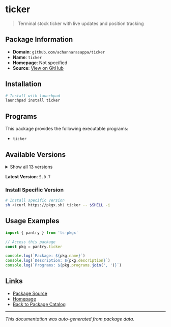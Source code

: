 # ticker

> Terminal stock ticker with live updates and position tracking

## Package Information

- **Domain**: `github.com/achannarasappa/ticker`
- **Name**: `ticker`
- **Homepage**: Not specified
- **Source**: [View on GitHub](https://github.com/pkgxdev/pantry/tree/main/projects/github.com/achannarasappa/ticker/package.yml)

## Installation

```bash
# Install with launchpad
launchpad install ticker
```

## Programs

This package provides the following executable programs:

- `ticker`

## Available Versions

<details>
<summary>Show all 13 versions</summary>

- `5.0.7`, `5.0.6`, `5.0.5`, `5.0.4`, `5.0.3`
- `5.0.2`, `5.0.1`, `5.0.0`, `4.8.1`, `4.8.0`
- `4.7.1`, `4.7.0`, `4.6.3`

</details>

**Latest Version**: `5.0.7`

### Install Specific Version

```bash
# Install specific version
sh <(curl https://pkgx.sh) ticker -- $SHELL -i
```

## Usage Examples

```typescript
import { pantry } from 'ts-pkgx'

// Access this package
const pkg = pantry.ticker

console.log(`Package: ${pkg.name}`)
console.log(`Description: ${pkg.description}`)
console.log(`Programs: ${pkg.programs.join(', ')}`)
```

## Links

- [Package Source](https://github.com/pkgxdev/pantry/tree/main/projects/github.com/achannarasappa/ticker/package.yml)
- [Homepage](#)
- [Back to Package Catalog](../../../package-catalog.md)

---

*This documentation was auto-generated from package data.*
